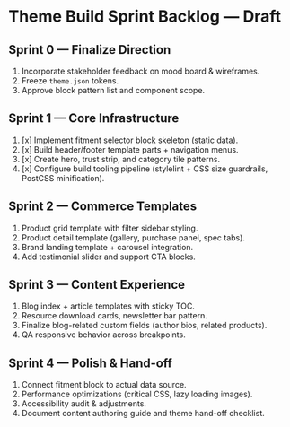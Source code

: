 # Theme Build Sprint Backlog — Draft

## Sprint 0 — Finalize Direction
1. Incorporate stakeholder feedback on mood board & wireframes.
2. Freeze `theme.json` tokens.
3. Approve block pattern list and component scope.

## Sprint 1 — Core Infrastructure
1. [x] Implement fitment selector block skeleton (static data).
2. [x] Build header/footer template parts + navigation menus.
3. [x] Create hero, trust strip, and category tile patterns.
4. [x] Configure build tooling pipeline (stylelint + CSS size guardrails, PostCSS minification).

## Sprint 2 — Commerce Templates
1. Product grid template with filter sidebar styling.
2. Product detail template (gallery, purchase panel, spec tabs).
3. Brand landing template + carousel integration.
4. Add testimonial slider and support CTA blocks.

## Sprint 3 — Content Experience
1. Blog index + article templates with sticky TOC.
2. Resource download cards, newsletter bar pattern.
3. Finalize blog-related custom fields (author bios, related products).
4. QA responsive behavior across breakpoints.

## Sprint 4 — Polish & Hand-off
1. Connect fitment block to actual data source.
2. Performance optimizations (critical CSS, lazy loading images).
3. Accessibility audit & adjustments.
4. Document content authoring guide and theme hand-off checklist.
